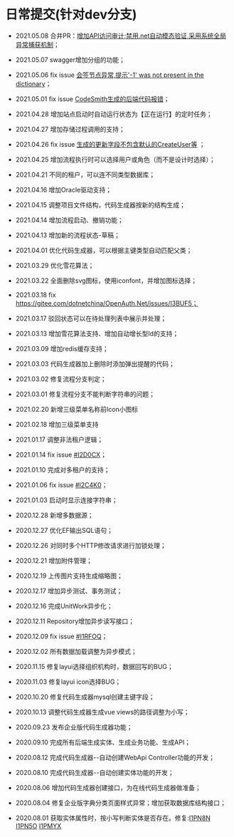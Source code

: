 # 日常提交(针对dev分支)

* 2021.05.08 合并PR：[增加API访问审计;禁用.net自动模态验证,采用系统全局异常捕获机制](https://gitee.com/dotnetchina/OpenAuth.Net/pulls/12)；

* 2021.05.07 swagger增加分组的功能；

* 2021.05.06 fix issue [会签节点异常,提示'-1' was not present in the dictionary](https://gitee.com/dotnetchina/OpenAuth.Net/issues/I3PE3R)；

* 2021.05.01 fix issue [CodeSmith生成的后端代码报错](https://gitee.com/yubaolee/OpenAuth.Core/issues/I3OXJZ)；

* 2021.04.28 增加站点启动时自动运行状态为【正在运行】的定时任务；

* 2021.04.27 增加存储过程调用的支持；

* 2021.04.26 fix issue [生成的更新字段不包含默认的CreateUser等](https://gitee.com/yubaolee/OpenAuth.Core/issues/I3O5S3) ；

* 2021.04.25 增加流程执行时可以选择用户或角色（而不是设计时选择）；

* 2021.04.21 不同的租户，可以连不同类型数据库；

* 2021.04.16 增加Oracle驱动支持；

* 2021.04.15 调整项目文件结构，代码生成器按新的结构生成；

* 2021.04.14 增加流程启动、撤销功能；

* 2021.04.13 增加新的流程状态-草稿；

* 2021.04.01 优化代码生成器，可以根据主键类型自动匹配父类；

* 2021.03.29 优化雪花算法；

* 2021.03.22 全面删除svg图标，使用iconfont，并增加图标选择；

* 2021.03.18 fix https://gitee.com/dotnetchina/OpenAuth.Net/issues/I3BUF5；

* 2021.03.17 驳回状态可以在待处理列表中展示并处理；

* 2021.03.13 增加雪花算法支持、增加自动增长型Id的支持；

* 2021.03.09 增加redis缓存支持；

* 2021.03.03 代码生成器加上删除时添加弹出提醒的代码；

* 2021.03.02 修复流程分支判定；

* 2021.03.01 修复流程分支不能判断字符串的问题；

* 2021.02.20 新增三级菜单名称前Icon小图标

* 2021.02.18 增加三级菜单支持

* 2021.01.17 调整非法租户逻辑；

* 2021.01.14 fix issue [#I2D0CX](https://gitee.com/yubaolee/OpenAuth.Core/issues/I2D0CX)；

* 2021.01.10 完成对多租户的支持；

* 2021.01.06 fix issue [#I2C4K0](https://gitee.com/yubaolee/OpenAuth.Core/issues/I2C4K0)；

* 2021.01.03 启动时显示连接字符串；

* 2020.12.28 新增多数据源；

* 2020.12.27 优化EF输出SQL语句；

* 2020.12.26 对同时多个HTTP修改请求进行加锁处理；

* 2020.12.21 增加附件管理；

* 2020.12.19 上传图片支持生成缩略图；

* 2020.12.17 增加异步测试、事务测试；

* 2020.12.16 完成UnitWork异步化；

* 2020.12.11 Repository增加异步读写接口；

* 2020.12.09 fix issue [#I1RFOQ](https://gitee.com/yubaolee/OpenAuth.Core/issues/I1RFOQ)；

* 2020.12.02 所有数据加载调整为异步模式；

* 2020.11.15 修复layui选择组织机构时，数据回写的BUG；

* 2020.11.03 修复layui icon选择BUG；

* 2020.10.20 修复代码生成器mysql创建主键字段；

* 2020.10.13 调整代码生成器生成vue views的路径调整为小写；

* 2020.09.23 发布企业版代码生成器功能；

* 2020.09.10 完成所有后端生成实体、生成业务功能、生成API；

* 2020.08.12 完成代码生成器--自动创建WebApi Controller功能的开发；

* 2020.08.10 完成代码生成器--自动创建实体功能的开发；

* 2020.08.06 增加代码生成器创建接口，为在线代码生成器做准备；

* 2020.08.04 修复企业版字典分类页面样式异常；增加获取数据库结构接口；

* 2020.08.01 获取实体属性时，按小写判断实体是否存在。修复:[I1PN8N](https://gitee.com/yubaolee/OpenAuth.Core/issues/I1PN8N) [I1PN5O](https://gitee.com/yubaolee/OpenAuth.Core/issues/I1PN5O) [I1PMYX](https://gitee.com/yubaolee/OpenAuth.Core/issues/I1PMYX)




